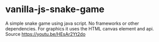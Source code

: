 # vanilla-js-snake-game
A simple snake game using java script. No frameworks or other dependencies. For graphics it uses the HTML canvas element and api.
Source https://youtu.be/HEsAr2Yt2do
